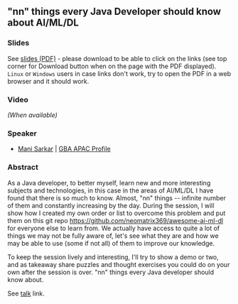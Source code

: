 ## "nn" things every Java Developer should know about AI/ML/DL


### Slides

See [slides (PDF)](_nn_things_every_Java_Developer_should_know_about_AI_ML_DL.pdf) - please download to be able to click on the links (see top corner for Download button when on the page with the PDF displayed). `Linux` or `Windows` users in case links don't work, try to open the PDF in a web browser and it should work.

### Video

_(When available)_

### Speaker

- [Mani Sarkar](http://github.com/neomatrix369) | [GBA APAC Profile](https://oracle-groundbreakers-apac-virtual-tour-2020.heysummit.com/speakers/mani-sarkar/)

### Abstract

As a Java developer, to better myself, learn new and more interesting subjects and technologies, in this case in the areas of AI/ML/DL I have found that there is so much to know. Almost, "nn" things -- infinite number of them and constantly increasing by the day. During the session, I will show how I created my own order or list to overcome this problem and put them on this git repo https://github.com/neomatrix369/awesome-ai-ml-dl for everyone else to learn from. We actually have access to quite a lot of things we may not be fully aware of, let's see what they are and how we may be able to use (some if not all) of them to improve our knowledge.

To keep the session lively and interesting, I'll try to show a demo or two, and as takeaway share puzzles and thought exercises you could do on your own after the session is over. "nn" things every Java developer should know about.

See [talk](https://oracle-groundbreakers-apac-virtual-tour-2020.heysummit.com/talks/nn-things-every-java-developer-should-know-about-aimldl/) link.